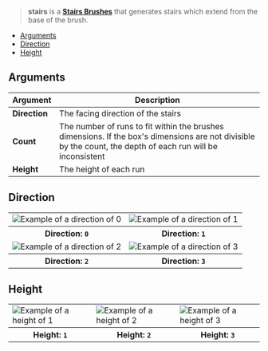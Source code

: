 > **stairs** is a **[Stairs Brushes](Stairs-Brushes)** that generates stairs which extend from the base of the brush.

<!-- TOC -->
- [Arguments](#arguments)
- [Direction](#direction)
- [Height](#height)

## Arguments

Argument | Description
--------- | -----------
**Direction** | The facing direction of the stairs
**Count** | The number of runs to fit within the brushes dimensions. If the box's dimensions are not divisible by the count, the depth of each run will be inconsistent
**Height** | The height of each run

## Direction

<table>
    <tr>
        <td width="50%"><img src="https://s3.amazonaws.com/misc.lachlanmcdonald.com/magicavoxel-shaders/0.10.3/stairs_direction0.png" alt="Example of a direction of 0"></td>
        <td width="50%"><img src="https://s3.amazonaws.com/misc.lachlanmcdonald.com/magicavoxel-shaders/0.10.3/stairs_direction1.png" alt="Example of a direction of 1"></td>
    </tr>
    <tr>
        <th>Direction: <code>0</code></th>
        <th>Direction: <code>1</code></th>
    </tr>
    <tr>
        <td width="50%"><img src="https://s3.amazonaws.com/misc.lachlanmcdonald.com/magicavoxel-shaders/0.10.3/stairs_direction2.png" alt="Example of a direction of 2"></td>
        <td width="50%"><img src="https://s3.amazonaws.com/misc.lachlanmcdonald.com/magicavoxel-shaders/0.10.3/stairs_direction3.png" alt="Example of a direction of 3"></td>
    </tr>
    <tr>
        <th>Direction: <code>2</code></th>
        <th>Direction: <code>3</code></th>
    </tr>
</table>

## Height

<table>
    <tr>
        <td width="33%"><img src="https://s3.amazonaws.com/misc.lachlanmcdonald.com/magicavoxel-shaders/0.10.3/stairs_height1.png" alt="Example of a height of 1"></td>
        <td width="33%"><img src="https://s3.amazonaws.com/misc.lachlanmcdonald.com/magicavoxel-shaders/0.10.3/stairs_height2.png" alt="Example of a height of 2"></td>
        <td width="33%"><img src="https://s3.amazonaws.com/misc.lachlanmcdonald.com/magicavoxel-shaders/0.10.3/stairs_height3.png" alt="Example of a height of 3"></td>
    </tr>
    <tr>
        <th>Height: <code>1</code></th>
        <th>Height: <code>2</code></th>
        <th>Height: <code>3</code></th>
    </tr>
</table>
